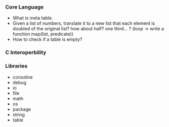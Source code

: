 ### Core Language
* What is meta table.
* Given a list of numbers, translate it to a new list that each element is doubled of the original list? how about half? one third... ? (loop -> write a function map(list, predicate))
* How to check if a table is empty?

### C Interoperbility


### Libraries
* coroutine
* debug
* io
* file
* math
* os
* package
* string
* table
